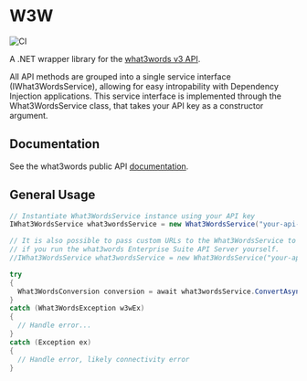 # W3W

![CI](https://github.com/harry-harris-27/W3W/workflows/CI/badge.svg)

A .NET wrapper library for the [what3words v3 API](https://docs.what3words.com/api/v3/).

All API methods are grouped into a single service interface (IWhat3WordsService), allowing for easy intropability with Dependency Injection applications. This service interface is implemented through the What3WordsService class, that takes your API key as a constructor argument.

## Documentation
See the what3words public API [documentation](https://docs.what3words.com/api/v3/).

## General Usage
```C#
// Instantiate What3WordsService instance using your API key
IWhat3WordsService what3wordsService = new What3WordsService("your-api-key-here");

// It is also possible to pass custom URLs to the What3WordsService to allow for access to your 
// if you run the what3words Enterprise Suite API Server yourself.
//IWhat3WordsService what3wordsService = new What3WordsService("your-api-key-here", "your-enterprise-suite-server-url-here");

try
{
  What3WordsConversion conversion = await what3wordsService.ConvertAsync("filled.count.soap");
}
catch (What3WordsException w3wEx)
{
  // Handle error...
}
catch (Exception ex)
{
  // Handle error, likely connectivity error
}
```
